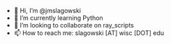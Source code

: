 - 👋 Hi, I’m @jmslagowski
- 🌱 I’m currently learning Python
- 💞️ I’m looking to collaborate on ray_scripts
- 📫 How to reach me: slagowski [AT] wisc [DOT] edu

<!---
jmslagowski/jmslagowski is a ✨ special ✨ repository because its `README.md` (this file) appears on your GitHub profile.
You can click the Preview link to take a look at your changes.
--->

